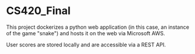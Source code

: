 # CS420_Final
This project dockerizes a python web application (in this case, an instance of the game "snake") and hosts it on the web via Microsoft AWS. 

User scores are stored locally and are accessible via a REST API. 
